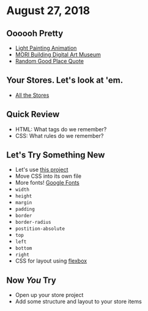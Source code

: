 # August 27, 2018

## Oooooh Pretty

- [Light Painting Animation](https://hackaday.com/2018/07/30/light-painting-animations-directly-from-blender)
- [MORI Building Digital Art Museum](https://www.bloomberg.com/news/articles/2018-07-04/at-psychedelic-tokyo-museum-light-and-space-are-the-art)
- [Random Good Place Quote](http://good-place-quotes.glitch.me/)

## Your Stores. Let's look at 'em.

- [All the Stores](https://zany-paper.glitch.me/)

## Quick Review

- HTML: What tags do we remember?
- CSS: What rules do we remember?

## Let's Try Something New

- Let's use [this project](https://glitch.com/edit/#!/equal-surf)
- Move CSS into its own file
- More fonts! [Google Fonts](https://fonts.google.com/)
- `width`
- `height`
- `margin`
- `padding`
- `border`
- `border-radius`
- `postition-absolute`
- `top`
- `left`
- `bottom`
- `right`
- CSS for layout using [flexbox](https://developer.mozilla.org/en-US/docs/Learn/CSS/CSS_layout/Flexbox)

## Now _You_ Try

- Open up your store project
- Add some structure and layout to your store items
